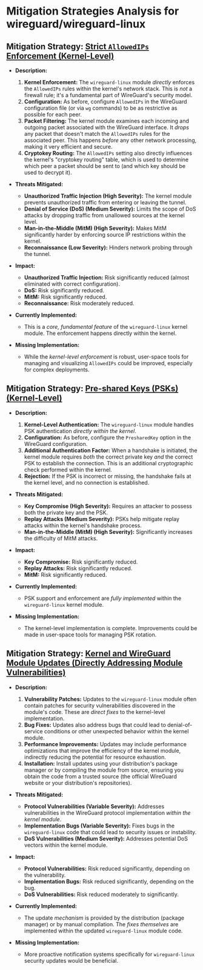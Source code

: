 # Mitigation Strategies Analysis for wireguard/wireguard-linux

## Mitigation Strategy: [Strict `AllowedIPs` Enforcement (Kernel-Level)](./mitigation_strategies/strict__allowedips__enforcement__kernel-level_.md)

*   **Description:**
    1.  **Kernel Enforcement:** The `wireguard-linux` module *directly* enforces the `AllowedIPs` rules within the kernel's network stack. This is *not* a firewall rule; it's a fundamental part of WireGuard's security model.
    2.  **Configuration:** As before, configure `AllowedIPs` in the WireGuard configuration file (or via `wg` commands) to be as restrictive as possible for each peer.
    3.  **Packet Filtering:** The kernel module examines each incoming and outgoing packet associated with the WireGuard interface.  It *drops* any packet that doesn't match the `AllowedIPs` rules for the associated peer. This happens *before* any other network processing, making it very efficient and secure.
    4.  **Cryptokey Routing:** The `AllowedIPs` setting also directly influences the kernel's "cryptokey routing" table, which is used to determine which peer a packet should be sent to (and which key should be used to decrypt it).

*   **Threats Mitigated:**
    *   **Unauthorized Traffic Injection (High Severity):** The kernel module prevents unauthorized traffic from entering or leaving the tunnel.
    *   **Denial of Service (DoS) (Medium Severity):** Limits the scope of DoS attacks by dropping traffic from unallowed sources at the kernel level.
    *   **Man-in-the-Middle (MitM) (High Severity):** Makes MitM significantly harder by enforcing source IP restrictions within the kernel.
    *   **Reconnaissance (Low Severity):** Hinders network probing through the tunnel.

*   **Impact:**
    *   **Unauthorized Traffic Injection:** Risk significantly reduced (almost eliminated with correct configuration).
    *   **DoS:** Risk significantly reduced.
    *   **MitM:** Risk significantly reduced.
    *   **Reconnaissance:** Risk moderately reduced.

*   **Currently Implemented:**
    *   This is a *core, fundamental feature* of the `wireguard-linux` kernel module. The enforcement happens directly within the kernel.

*   **Missing Implementation:**
    *   While the *kernel-level enforcement* is robust, user-space tools for managing and visualizing `AllowedIPs` could be improved, especially for complex deployments.

## Mitigation Strategy: [Pre-shared Keys (PSKs) (Kernel-Level)](./mitigation_strategies/pre-shared_keys__psks___kernel-level_.md)

*   **Description:**
    1.  **Kernel-Level Authentication:** The `wireguard-linux` module handles PSK authentication *directly within the kernel*.
    2.  **Configuration:** As before, configure the `PresharedKey` option in the WireGuard configuration.
    3.  **Additional Authentication Factor:** When a handshake is initiated, the kernel module requires *both* the correct private key *and* the correct PSK to establish the connection. This is an additional cryptographic check performed within the kernel.
    4.  **Rejection:** If the PSK is incorrect or missing, the handshake fails at the kernel level, and no connection is established.

*   **Threats Mitigated:**
    *   **Key Compromise (High Severity):** Requires an attacker to possess both the private key and the PSK.
    *   **Replay Attacks (Medium Severity):** PSKs help mitigate replay attacks within the kernel's handshake process.
    *   **Man-in-the-Middle (MitM) (High Severity):** Significantly increases the difficulty of MitM attacks.

*   **Impact:**
    *   **Key Compromise:** Risk significantly reduced.
    *   **Replay Attacks:** Risk significantly reduced.
    *   **MitM:** Risk significantly reduced.

*   **Currently Implemented:**
    *   PSK support and enforcement are *fully implemented* within the `wireguard-linux` kernel module.

*   **Missing Implementation:**
    *   The kernel-level implementation is complete.  Improvements could be made in user-space tools for managing PSK rotation.

## Mitigation Strategy: [Kernel and WireGuard Module Updates (Directly Addressing Module Vulnerabilities)](./mitigation_strategies/kernel_and_wireguard_module_updates__directly_addressing_module_vulnerabilities_.md)

*   **Description:**
    1.  **Vulnerability Patches:** Updates to the `wireguard-linux` module often contain patches for security vulnerabilities discovered in the module's code. These are *direct fixes* to the kernel-level implementation.
    2.  **Bug Fixes:** Updates also address bugs that could lead to denial-of-service conditions or other unexpected behavior within the kernel module.
    3.  **Performance Improvements:**  Updates may include performance optimizations that improve the efficiency of the kernel module, indirectly reducing the potential for resource exhaustion.
    4.  **Installation:**  Install updates using your distribution's package manager or by compiling the module from source, ensuring you obtain the code from a trusted source (the official WireGuard website or your distribution's repositories).

*   **Threats Mitigated:**
    *   **Protocol Vulnerabilities (Variable Severity):** Addresses vulnerabilities in the WireGuard protocol implementation *within the kernel module*.
    *   **Implementation Bugs (Variable Severity):** Fixes bugs in the `wireguard-linux` code that could lead to security issues or instability.
    *   **DoS Vulnerabilities (Medium Severity):**  Addresses potential DoS vectors within the kernel module.

*   **Impact:**
    *   **Protocol Vulnerabilities:** Risk reduced significantly, depending on the vulnerability.
    *   **Implementation Bugs:** Risk reduced significantly, depending on the bug.
    *   **DoS Vulnerabilities:** Risk reduced moderately to significantly.

*   **Currently Implemented:**
    *   The update *mechanism* is provided by the distribution (package manager) or by manual compilation.  The *fixes themselves* are implemented within the updated `wireguard-linux` module code.

*   **Missing Implementation:**
    *   More proactive notification systems specifically for `wireguard-linux` security updates would be beneficial.

